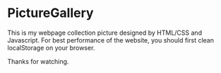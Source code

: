 # PictureGallery
This is my webpage collection picture designed by HTML/CSS and Javascript.
For best performance of the website, you should first clean localStorage on your browser.

Thanks for watching.


